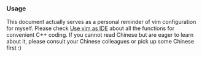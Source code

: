 ### Usage

This document actually serves as a personal reminder of vim configuration for myself. Please check [Use vim as IDE](https://github.com/yangyangwithgnu/use_vim_as_ide) about all the functions for convenient C++ coding. If you cannot read Chinese but are eager to learn about it, please consult your Chinese colleagues or pick up some Chinese first :)
